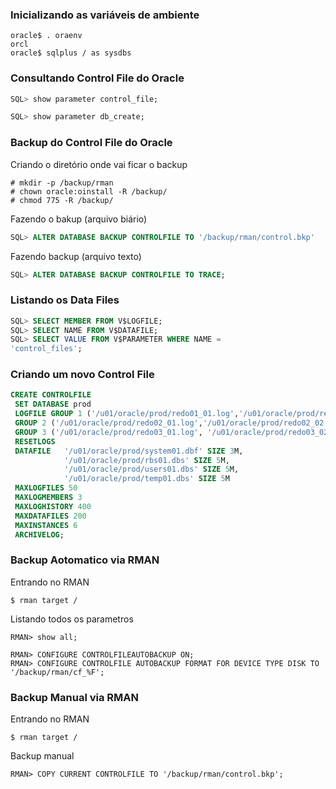 ### Inicializando as variáveis de ambiente

~~~console
oracle$ . oraenv
orcl
oracle$ sqlplus / as sysdbs
~~~

### Consultando Control File do Oracle
~~~sql
SQL> show parameter control_file;
~~~

~~~sql
SQL> show parameter db_create;
~~~

### Backup do Control File do Oracle

Criando o diretório onde vai ficar o backup

~~~console
# mkdir -p /backup/rman
# chown oracle:oinstall -R /backup/
# chmod 775 -R /backup/
~~~

Fazendo o bakup (arquivo biário)
~~~sql
SQL> ALTER DATABASE BACKUP CONTROLFILE TO '/backup/rman/control.bkp' 
~~~

Fazendo backup (arquivo texto)
~~~sql
SQL> ALTER DATABASE BACKUP CONTROLFILE TO TRACE; 
~~~

### Listando os Data Files
~~~sql
SQL> SELECT MEMBER FROM V$LOGFILE;
SQL> SELECT NAME FROM V$DATAFILE;
SQL> SELECT VALUE FROM V$PARAMETER WHERE NAME =
'control_files'; 
~~~

### Criando um novo Control File
~~~sql
CREATE CONTROLFILE
 SET DATABASE prod
 LOGFILE GROUP 1 ('/u01/oracle/prod/redo01_01.log','/u01/oracle/prod/redo01_02.log'),
 GROUP 2 ('/u01/oracle/prod/redo02_01.log','/u01/oracle/prod/redo02_02.log'),
 GROUP 3 ('/u01/oracle/prod/redo03_01.log', '/u01/oracle/prod/redo03_02.log')
 RESETLOGS
 DATAFILE   '/u01/oracle/prod/system01.dbf' SIZE 3M, 
            '/u01/oracle/prod/rbs01.dbs' SIZE 5M, 
            '/u01/oracle/prod/users01.dbs' SIZE 5M, 
            '/u01/oracle/prod/temp01.dbs' SIZE 5M
 MAXLOGFILES 50
 MAXLOGMEMBERS 3
 MAXLOGHISTORY 400
 MAXDATAFILES 200
 MAXINSTANCES 6
 ARCHIVELOG;
~~~

### Backup Aotomatico via RMAN

Entrando no RMAN
~~~console
$ rman target /
~~~

Listando todos os parametros
~~~console
RMAN> show all;
~~~

~~~console
RMAN> CONFIGURE CONTROLFILEAUTOBACKUP ON;
RMAN> CONFIGURE CONTROLFILE AUTOBACKUP FORMAT FOR DEVICE TYPE DISK TO '/backup/rman/cf_%F';
~~~

### Backup Manual via RMAN
Entrando no RMAN
~~~console
$ rman target /
~~~

Backup manual
~~~console
RMAN> COPY CURRENT CONTROLFILE TO '/backup/rman/control.bkp';
~~~








